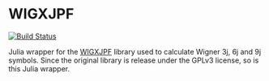 # WIGXJPF

[![Build Status](https://travis-ci.org/jagot/WIGXJPF.jl.svg?branch=master)](https://travis-ci.org/jagot/WIGXJPF.jl)

Julia wrapper for the
[WIGXJPF](http://fy.chalmers.se/subatom/wigxjpf/) library used to
calculate Wigner 3j, 6j and 9j symbols. Since the original library is
release under the GPLv3 license, so is this Julia wrapper.
